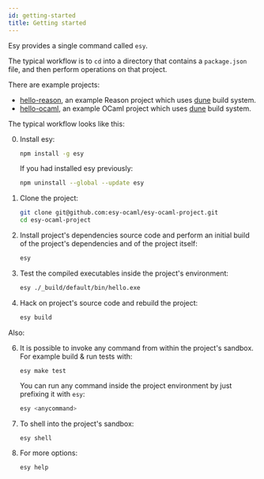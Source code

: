 ```yaml
---
id: getting-started
title: Getting started
---
```


Esy provides a single command called `esy`.

The typical workflow is to `cd` into a directory that contains a `package.json`
file, and then perform operations on that project.

There are example projects:

- [hello-reason](https://github.com/esy-ocaml/hello-reason), an example Reason
  project which uses [dune][] build system.
- [hello-ocaml](https://github.com/esy-ocaml/hello-ocaml), an example OCaml
  project which uses [dune][] build system.

The typical workflow looks like this:

0.  Install esy:

    ```bash
    npm install -g esy
    ```

    If you had installed esy previously:

    ```bash
    npm uninstall --global --update esy
    ```

1.  Clone the project:

    ```bash
    git clone git@github.com:esy-ocaml/esy-ocaml-project.git
    cd esy-ocaml-project
    ```

1.  Install project's dependencies source code and perform an initial build of the project's dependencies and of the project itself:

    ```bash
    esy
    ```

1.  Test the compiled executables inside the project's environment:

    ```bash
    esy ./_build/default/bin/hello.exe
    ```

1.  Hack on project's source code and rebuild the project:

    ```bash
    esy build
    ```

Also:

6.  It is possible to invoke any command from within the project's sandbox.
    For example build & run tests with:

    ```shell
    esy make test
    ```

    You can run any command inside the project environment by just
    prefixing it with `esy`:

    ```bash
    esy <anycommand>
    ```

7.  To shell into the project's sandbox:

    ```bash
    esy shell
    ```

8.  For more options:

    ```bash
    esy help
    ```

[dune]: https://github.com/ocaml/dune
